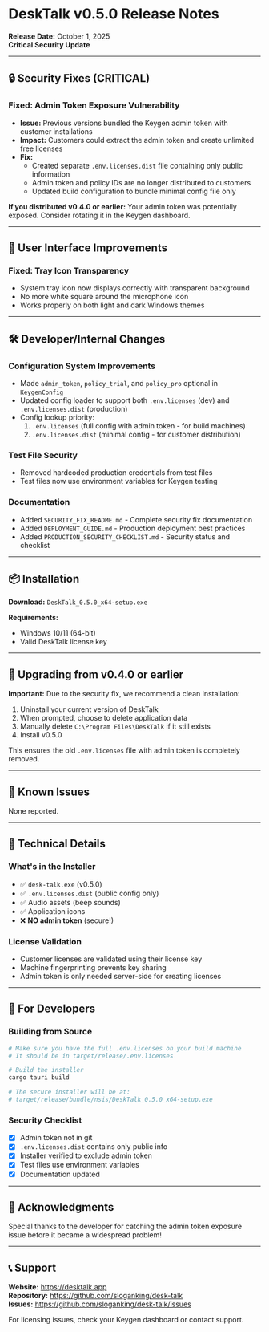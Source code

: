 # DeskTalk v0.5.0 Release Notes

**Release Date:** October 1, 2025  
**Critical Security Update**

---

## 🔒 Security Fixes (CRITICAL)

### Fixed: Admin Token Exposure Vulnerability

- **Issue:** Previous versions bundled the Keygen admin token with customer installations
- **Impact:** Customers could extract the admin token and create unlimited free licenses
- **Fix:**
  - Created separate `.env.licenses.dist` file containing only public information
  - Admin token and policy IDs are no longer distributed to customers
  - Updated build configuration to bundle minimal config file only

**If you distributed v0.4.0 or earlier:** Your admin token was potentially exposed. Consider rotating it in the Keygen dashboard.

---

## 🎨 User Interface Improvements

### Fixed: Tray Icon Transparency

- System tray icon now displays correctly with transparent background
- No more white square around the microphone icon
- Works properly on both light and dark Windows themes

---

## 🛠️ Developer/Internal Changes

### Configuration System Improvements

- Made `admin_token`, `policy_trial`, and `policy_pro` optional in `KeygenConfig`
- Updated config loader to support both `.env.licenses` (dev) and `.env.licenses.dist` (production)
- Config lookup priority:
  1. `.env.licenses` (full config with admin token - for build machines)
  2. `.env.licenses.dist` (minimal config - for customer distribution)

### Test File Security

- Removed hardcoded production credentials from test files
- Test files now use environment variables for Keygen testing

### Documentation

- Added `SECURITY_FIX_README.md` - Complete security fix documentation
- Added `DEPLOYMENT_GUIDE.md` - Production deployment best practices
- Added `PRODUCTION_SECURITY_CHECKLIST.md` - Security status and checklist

---

## 📦 Installation

**Download:** `DeskTalk_0.5.0_x64-setup.exe`

**Requirements:**

- Windows 10/11 (64-bit)
- Valid DeskTalk license key

---

## 🔄 Upgrading from v0.4.0 or earlier

**Important:** Due to the security fix, we recommend a clean installation:

1. Uninstall your current version of DeskTalk
2. When prompted, choose to delete application data
3. Manually delete `C:\Program Files\DeskTalk` if it still exists
4. Install v0.5.0

This ensures the old `.env.licenses` file with admin token is completely removed.

---

## 🐛 Known Issues

None reported.

---

## 📝 Technical Details

### What's in the Installer

- ✅ `desk-talk.exe` (v0.5.0)
- ✅ `.env.licenses.dist` (public config only)
- ✅ Audio assets (beep sounds)
- ✅ Application icons
- ❌ **NO admin token** (secure!)

### License Validation

- Customer licenses are validated using their license key
- Machine fingerprinting prevents key sharing
- Admin token is only needed server-side for creating licenses

---

## 🔐 For Developers

### Building from Source

```bash
# Make sure you have the full .env.licenses on your build machine
# It should be in target/release/.env.licenses

# Build the installer
cargo tauri build

# The secure installer will be at:
# target/release/bundle/nsis/DeskTalk_0.5.0_x64-setup.exe
```

### Security Checklist

- [x] Admin token not in git
- [x] `.env.licenses.dist` contains only public info
- [x] Installer verified to exclude admin token
- [x] Test files use environment variables
- [x] Documentation updated

---

## 🙏 Acknowledgments

Special thanks to the developer for catching the admin token exposure issue before it became a widespread problem!

---

## 📞 Support

**Website:** https://desktalk.app  
**Repository:** https://github.com/sloganking/desk-talk  
**Issues:** https://github.com/sloganking/desk-talk/issues

For licensing issues, check your Keygen dashboard or contact support.

